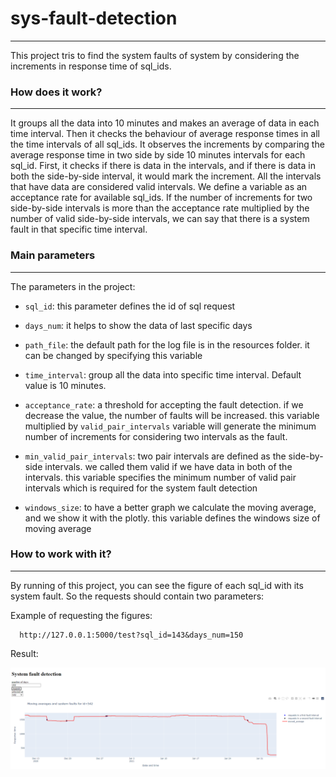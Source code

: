 # sys-fault-detection

***
This project tris to find the system faults of system by considering the increments in response time of sql_ids.

### How does it work?

***
It groups all the data into 10 minutes and makes an average of data in each time interval. Then it checks the behaviour
of average response times in all the time intervals of all sql_ids. It observes the increments by comparing the average
response time in two side by side 10 minutes intervals for each sql_id. First, it checks if there is data in the
intervals, and if there is data in both the side-by-side interval, it would mark the increment. All the intervals that
have data are considered valid intervals. We define a variable as an acceptance rate for available sql_ids. If the
number of increments for two side-by-side intervals is more than the acceptance rate multiplied by the number of valid
side-by-side intervals, we can say that there is a system fault in that specific time interval.


### Main parameters
***
The parameters in the project:

- `sql_id`: this parameter defines the id of sql request
- `days_num`: it helps to show the data of last specific days

- `path_file`: the default path for the log file is in the resources folder. it can be changed by specifying this variable

- `time_interval`: group all the data into specific time interval. Default value is 10 minutes.
- `acceptance_rate`: a threshold for accepting the fault detection. if we decrease the value, the number of faults will
  be increased. this variable multiplied by `valid_pair_intervals` variable will generate the minimum number of
  increments for considering two intervals as the fault.
- `min_valid_pair_intervals`: two pair intervals are defined as the side-by-side intervals. we called them valid if we
  have data in both of the intervals. this variable specifies the minimum number of valid pair intervals which is
  required for the system fault detection

- `windows_size`: to have a better graph we calculate the moving average, and we show it with the plotly. this variable
defines the windows size of moving average

### How to work with it?
***
By running of this project, you can see the figure of each sql_id with its system fault. So the requests should contain
two parameters:

Example of requesting the figures:

```
  http://127.0.0.1:5000/test?sql_id=143&days_num=150
```

Result:

![](resources/running_example.png)

